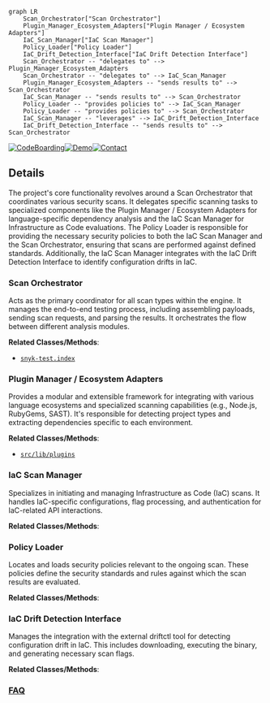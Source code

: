 ```mermaid
graph LR
    Scan_Orchestrator["Scan Orchestrator"]
    Plugin_Manager_Ecosystem_Adapters["Plugin Manager / Ecosystem Adapters"]
    IaC_Scan_Manager["IaC Scan Manager"]
    Policy_Loader["Policy Loader"]
    IaC_Drift_Detection_Interface["IaC Drift Detection Interface"]
    Scan_Orchestrator -- "delegates to" --> Plugin_Manager_Ecosystem_Adapters
    Scan_Orchestrator -- "delegates to" --> IaC_Scan_Manager
    Plugin_Manager_Ecosystem_Adapters -- "sends results to" --> Scan_Orchestrator
    IaC_Scan_Manager -- "sends results to" --> Scan_Orchestrator
    Policy_Loader -- "provides policies to" --> IaC_Scan_Manager
    Policy_Loader -- "provides policies to" --> Scan_Orchestrator
    IaC_Scan_Manager -- "leverages" --> IaC_Drift_Detection_Interface
    IaC_Drift_Detection_Interface -- "sends results to" --> Scan_Orchestrator
```

[![CodeBoarding](https://img.shields.io/badge/Generated%20by-CodeBoarding-9cf?style=flat-square)](https://github.com/CodeBoarding/GeneratedOnBoardings)[![Demo](https://img.shields.io/badge/Try%20our-Demo-blue?style=flat-square)](https://www.codeboarding.org/demo)[![Contact](https://img.shields.io/badge/Contact%20us%20-%20contact@codeboarding.org-lightgrey?style=flat-square)](mailto:contact@codeboarding.org)

## Details

The project's core functionality revolves around a Scan Orchestrator that coordinates various security scans. It delegates specific scanning tasks to specialized components like the Plugin Manager / Ecosystem Adapters for language-specific dependency analysis and the IaC Scan Manager for Infrastructure as Code evaluations. The Policy Loader is responsible for providing the necessary security policies to both the IaC Scan Manager and the Scan Orchestrator, ensuring that scans are performed against defined standards. Additionally, the IaC Scan Manager integrates with the IaC Drift Detection Interface to identify configuration drifts in IaC.

### Scan Orchestrator
Acts as the primary coordinator for all scan types within the engine. It manages the end-to-end testing process, including assembling payloads, sending scan requests, and parsing the results. It orchestrates the flow between different analysis modules.


**Related Classes/Methods**:

- <a href="https://github.com/snyk/cli/blob/main/src/lib/snyk-test/index.js" target="_blank" rel="noopener noreferrer">`snyk-test.index`</a>


### Plugin Manager / Ecosystem Adapters
Provides a modular and extensible framework for integrating with various language ecosystems and specialized scanning capabilities (e.g., Node.js, RubyGems, SAST). It's responsible for detecting project types and extracting dependencies specific to each environment.


**Related Classes/Methods**:

- <a href="https://github.com/snyk/cli/blob/main/src/lib/plugins" target="_blank" rel="noopener noreferrer">`src/lib/plugins`</a>


### IaC Scan Manager
Specializes in initiating and managing Infrastructure as Code (IaC) scans. It handles IaC-specific configurations, flag processing, and authentication for IaC-related API interactions.


**Related Classes/Methods**:



### Policy Loader
Locates and loads security policies relevant to the ongoing scan. These policies define the security standards and rules against which the scan results are evaluated.


**Related Classes/Methods**:



### IaC Drift Detection Interface
Manages the integration with the external driftctl tool for detecting configuration drift in IaC. This includes downloading, executing the binary, and generating necessary scan flags.


**Related Classes/Methods**:





### [FAQ](https://github.com/CodeBoarding/GeneratedOnBoardings/tree/main?tab=readme-ov-file#faq)